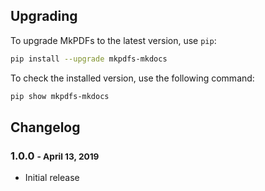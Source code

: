 
## Upgrading

To upgrade MkPDFs to the latest version, use `pip`:

``` sh
pip install --upgrade mkpdfs-mkdocs
```

To check the installed version, use the following command:

``` sh
pip show mkpdfs-mkdocs
```

## Changelog
### 1.0.0 <small>- April 13, 2019</small>

* Initial release
